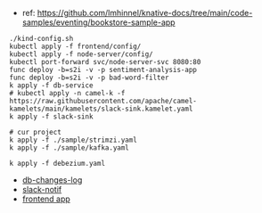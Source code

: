 - ref: https://github.com/lmhinnel/knative-docs/tree/main/code-samples/eventing/bookstore-sample-app

```
./kind-config.sh
kubectl apply -f frontend/config/
kubectl apply -f node-server/config/
kubectl port-forward svc/node-server-svc 8080:80
func deploy -b=s2i -v -p sentiment-analysis-app
func deploy -b=s2i -v -p bad-word-filter
k apply -f db-service
# kubectl apply -n camel-k -f https://raw.githubusercontent.com/apache/camel-kamelets/main/kamelets/slack-sink.kamelet.yaml
k apply -f slack-sink

# cur project
k apply -f ./sample/strimzi.yaml
k apply -f ./sample/kafka.yaml

k apply -f debezium.yaml

```

- [db-changes-log](./output/event-display-kafka-64f5498b98-j8ng6.log)
- [slack-notif](./output/image.png)
- [frontend app](./output/image-1.png)